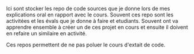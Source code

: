 Ici sont stocker les repo de code sources que je donne lors de mes explications oral en rapport avec le cours.
Souvent ces repo sont les activitées et les évals que je donne à faire et etudiants.
Souvent ont va apprendre ensemble à créer un de ces projet en cours et ensuite il doivent en refaire un similaire en activité.

Ces repos permettent de ne pas poluer le cours d'extait de code.